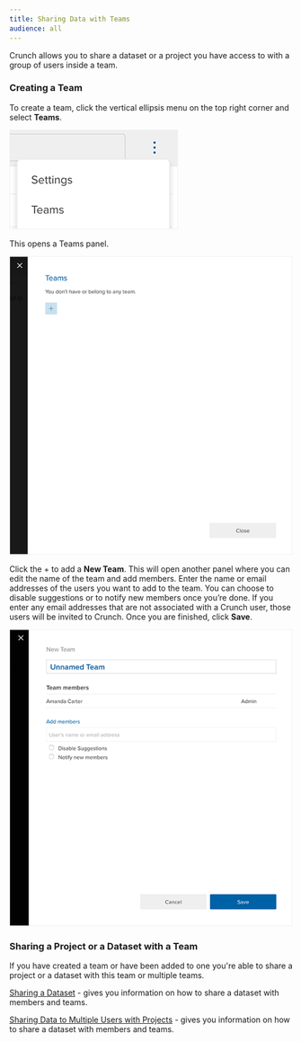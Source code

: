 ```yaml
---
title: Sharing Data with Teams
audience: all
---
```


Crunch allows you to share a dataset or a project you have access to with a group of users inside a team.

### Creating a Team

To create a team, click the vertical ellipsis menu on the top right corner and select **Teams**.

![](images/NewTeam.png)

This opens a Teams panel.

![](images/NewTeamPanel.png)

Click the + to add a **New Team**. This will open another panel where you can edit the name of the team and add members. Enter the name or email addresses of the users you want to add to the team. You can choose to disable suggestions or to notify new members once you’re done. If you enter any email addresses that are not associated with a Crunch user, those users will be invited to Crunch. Once you are finished, click **Save**.

![](images/NewTeamPanelMembers.png)

### Sharing a Project or a Dataset with a Team

If you have created a team or have been added to one you're able to share a project or a dataset with this team or multiple teams.

[Sharing a Dataset](crunch_sharing-a-dataset.html) - gives you information on how to share a dataset with members and teams.

[Sharing Data to Multiple Users with Projects](crunch_project-management.html) - gives you information on how to share a dataset with members and teams.
